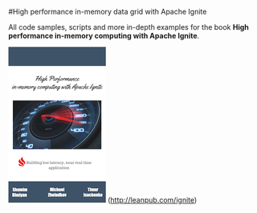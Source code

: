 #High performance in-memory data grid with Apache Ignite

All code samples, scripts and more in-depth examples for the book **High performance in-memory computing with Apache Ignite**.

![alt text](/imgpsh_fullsize-3nd.png "book cover") (http://leanpub.com/ignite)
